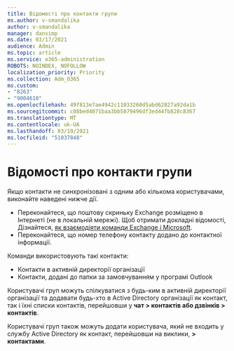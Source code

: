 ```yaml
---
title: Відомості про контакти групи
ms.author: v-smandalika
author: v-smandalika
manager: dansimp
ms.date: 03/17/2021
audience: Admin
ms.topic: article
ms.service: o365-administration
ROBOTS: NOINDEX, NOFOLLOW
localization_priority: Priority
ms.collection: Adm_O365
ms.custom:
- "8263"
- "9004610"
ms.openlocfilehash: 49f813e7ae4942c11033260d5abd62827a92da1b
ms.sourcegitcommit: c08bed4071baa3bb5879496df3ed44fb828c8367
ms.translationtype: MT
ms.contentlocale: uk-UA
ms.lasthandoff: 03/19/2021
ms.locfileid: "51037848"
---
```

# <a name="information-about-teams-contacts"></a>Відомості про контакти групи

Якщо контакти не синхронізовані з одним або кількома користувачами, виконайте наведені нижче дії.
- Переконайтеся, що поштову скриньку Exchange розміщено в Інтернеті (не в локальній мережі). Щоб отримати докладні відомості, Дізнайтеся, [як взаємодіяти команди Exchange і Microsoft](https://docs.microsoft.com/microsoftteams/exchange-teams-interact).
- Переконайтеся, що номер телефону контакту додано до контактної інформації.

Команди використовують такі контакти:

- Контакти в активній директорії організації
- Контакти, додані до папки за замовчуванням у програмі Outlook

Користувачі груп можуть спілкуватися з будь-ким в активній директорії організації та додавати будь-хто в Active Directory організації як контакт, так і їхні списки контактів, перейшовши у **чат > контактів або дзвінків > контактів**.

Користувачі груп також можуть додати користувача, який не входить у службу Active Directory як контакт, перейшовши на виклики, **> контактами**.


